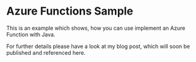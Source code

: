 # Azure Functions Sample

This is an example which shows, how you can use implement an Azure Function with Java.

For further details please have a look at my blog post, which will soon be published and referenced here.
